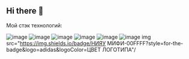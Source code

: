 ## Hi there 👋

Мой стэк технологий:

![image](https://github.com/user-attachments/assets/cee12666-8424-4906-afed-a8564e5af4a7)
![image](https://github.com/user-attachments/assets/59d4d2bd-8371-44ab-bf2d-111bb2105ae3)
![image](https://github.com/user-attachments/assets/27faf905-7340-4bd6-bbc7-d5834fc194a4)
![image](https://github.com/user-attachments/assets/7b5a0a99-4797-466c-9e52-ae2b9620e714)
![image](https://github.com/user-attachments/assets/14c8134d-7c57-4c70-b00e-d4224346ab49)
![image](https://github.com/user-attachments/assets/ede3b5e4-c202-4c2a-837a-eb52f53cc878)
img src="https://img.shields.io/badge/НИЯУ МИФИ-00FFFF?style=for-the-badge&logo=adidas&logoColor=ЦВЕТ ЛОГОТИПА"/



<!--
**BaTOOsay/BaTOOsay** is a ✨ _special_ ✨ repository because its `README.md` (this file) appears on your GitHub profile.

Here are some ideas to get you started:

- 🔭 I’m currently working on ...
- 🌱 I’m currently learning ...
- 👯 I’m looking to collaborate on ...
- 🤔 I’m looking for help with ...
- 💬 Ask me about ...
- 📫 How to reach me: ...
- 😄 Pronouns: ...
- ⚡ Fun fact: ...
-->
